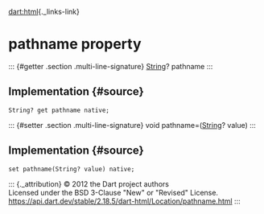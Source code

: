 [dart:html](../../dart-html/dart-html-library){._links-link}

pathname property
=================

::: {#getter .section .multi-line-signature}
[String](../../dart-core/string-class)? pathname
:::

Implementation {#source}
--------------

``` {.language-dart data-language="dart"}
String? get pathname native;
```

::: {#setter .section .multi-line-signature}
void pathname=([String](../../dart-core/string-class)? value)
:::

Implementation {#source}
--------------

``` {.language-dart data-language="dart"}
set pathname(String? value) native;
```

::: {._attribution}
© 2012 the Dart project authors\
Licensed under the BSD 3-Clause \"New\" or \"Revised\" License.\
<https://api.dart.dev/stable/2.18.5/dart-html/Location/pathname.html>
:::
